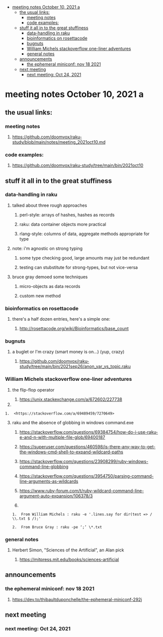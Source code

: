 - [meeting notes October 10, 2021                                      a](#org6d34cc9)
  - [the usual links:](#org313bf1b)
    - [meeting notes](#orga467365)
    - [code examples:](#orge6b545f)
  - [stuff it all in to the great stuffiness](#orgac7f944)
    - [data-handling in raku](#org6d0b62e)
    - [bioinformatics on rosettacode](#org000203f)
    - [bugnuts](#org87f7172)
    - [William Michels stackoverflow one-liner adventures](#org18e4d78)
    - [general notes](#org6b54c71)
  - [announcements](#orgac343a3)
    - [the ephemeral miniconf: nov 18 2021](#orgc7df590)
  - [next meeting](#org74ee966)
    - [next meeting: Oct 24, 2021](#org7c42e7d)


<a id="org6d34cc9"></a>

# meeting notes October 10, 2021                                      a


<a id="org313bf1b"></a>

## the usual links:


<a id="orga467365"></a>

### meeting notes

1.  <https://github.com/doomvox/raku-study/blob/main/notes/meeting_2021oct10.md>


<a id="orge6b545f"></a>

### code examples:

1.  <https://github.com/doomvox/raku-study/tree/main/bin/2021oct10>


<a id="orgac7f944"></a>

## stuff it all in to the great stuffiness


<a id="org6d0b62e"></a>

### data-handling in raku

1.  talked about three rough approaches

    1.  perl-style: arrays of hashes, hashes as records
    
    2.  raku: data container objects more practical
    
    3.  rlang-style: columns of data, aggregate methods appropriate for type

2.  note: i'm agnostic on strong typing

    1.  some type checking good, large amounts may just be redundant
    
    2.  testing can stubstitute for strong-types, but not vice-versa

3.  bruce gray demoed some techniques

    1.  micro-objects as data records
    
    2.  custom new method


<a id="org000203f"></a>

### bioinformatics on rosettacode

1.  there's a half dozen entries, here's a simple one:

    1.  <http://rosettacode.org/wiki/Bioinformatics/base_count>


<a id="org87f7172"></a>

### bugnuts

1.  a buglet or I'm crazy (smart money is on&#x2026;)  (yup, crazy)

    1.  <https://github.com/doomvox/raku-study/tree/main/bin/2021sep26/anon_var_vs_topic.raku>


<a id="org18e4d78"></a>

### William Michels stackoverflow one-liner adventures

1.  the flip-flop operator

    1.  <https://unix.stackexchange.com/a/672602/227738>

2.  

    1.  <https://stackoverflow.com/a/69489459/7270649>

3.  raku and the absence of globbing in windows command.exe

    1.  <https://stackoverflow.com/questions/69384754/how-do-i-use-raku-e-and-n-with-multiple-file-glob/69400187>
    
    2.  <https://superuser.com/questions/460598/is-there-any-way-to-get-the-windows-cmd-shell-to-expand-wildcard-paths>
    
    3.  <https://stackoverflow.com/questions/23908299/ruby-windows-command-line-globbing>
    
    4.  <https://stackoverflow.com/questions/3954750/parsing-command-line-arguments-as-wildcards>
    
    5.  <https://www.ruby-forum.com/t/ruby-wildcard-command-line-argument-auto-expansion/106378/3>
    
    6.  
    
        1.  From William Michels : raku -e '.lines.say for dir(test => / \\.txt $ /);'
        
        2.  From Bruce Gray : raku -pe ‘;’ \*.txt


<a id="org6b54c71"></a>

### general notes

1.  Herbert Simon, "Sciences of the Artificial", an Alan pick

    1.  <https://mitpress.mit.edu/books/sciences-artificial>


<a id="orgac343a3"></a>

## announcements


<a id="orgc7df590"></a>

### the ephemeral miniconf: nov 18 2021

1.  <https://dev.to/thibaultduponchelle/the-ephemeral-miniconf-292j>


<a id="org74ee966"></a>

## next meeting


<a id="org7c42e7d"></a>

### next meeting: Oct 24, 2021
